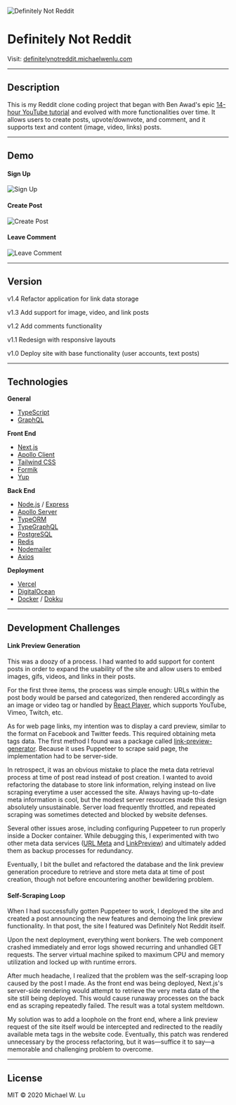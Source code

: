 ![Definitely Not Reddit](https://i.imgur.com/OPUOHIA.png)

# Definitely Not Reddit

Visit: [definitelynotreddit.michaelwenlu.com](https://definitelynotreddit.michaelwenlu.com)

---

## Description

This is my Reddit clone coding project that began with Ben Awad's epic [14-hour YouTube tutorial](https://youtu.be/I6ypD7qv3Z8) and evolved with more functionalities over time. It allows users to create posts, upvote/downvote, and comment, and it supports text and content (image, video, links) posts.

---

## Demo

#### Sign Up

![Sign Up](https://i.imgur.com/8Lep3JZ.gif)

#### Create Post

![Create Post](https://i.imgur.com/fTRePj7.gif)

#### Leave Comment

![Leave Comment](https://i.imgur.com/IYqzkIG.gif)

---

## Version

v1.4 Refactor application for link data storage

v1.3 Add support for image, video, and link posts

v1.2 Add comments functionality

v1.1 Redesign with responsive layouts

v1.0 Deploy site with base functionality (user accounts, text posts)

---

## Technologies

**General**

- [TypeScript](https://www.typescriptlang.org/)
- [GraphQL](https://graphql.org/)

**Front End**

- [Next.js](https://nextjs.org/)
- [Apollo Client](https://www.apollographql.com/docs/react/)
- [Tailwind CSS](https://tailwindcss.com/)
- [Formik](https://formik.org/)
- [Yup](https://www.npmjs.com/package/yup)

**Back End**

- [Node.js](https://nodejs.org/en/) / [Express](https://expressjs.com/)
- [Apollo Server](https://www.apollographql.com/docs/apollo-server/getting-started/)
- [TypeORM](https://typeorm.io/#/)
- [TypeGraphQL](https://typegraphql.com/)
- [PostgreSQL](https://www.postgresql.org/)
- [Redis](https://redis.io/)
- [Nodemailer](https://nodemailer.com/about/)
- [Axios](https://www.npmjs.com/package/axios)

**Deployment**

- [Vercel](https://vercel.com/docs)
- [DigitalOcean](https://www.digitalocean.com/)
- [Docker](https://www.docker.com/) / [Dokku](http://dokku.viewdocs.io/dokku/)

---

## Development Challenges

#### Link Preview Generation

This was a doozy of a process. I had wanted to add support for content posts in order to expand the usability of the site and allow users to embed images, gifs, videos, and links in their posts.

For the first three items, the process was simple enough: URLs within the post body would be parsed and categorized, then rendered accordingly as an image or video tag or handled by [React Player](https://www.npmjs.com/package/react-player), which supports YouTube, Vimeo, Twitch, etc.

As for web page links, my intention was to display a card preview, similar to the format on Facebook and Twitter feeds. This required obtaining meta tags data. The first method I found was a package called [link-preview-generator](https://www.npmjs.com/package/link-preview-generator). Because it uses Puppeteer to scrape said page, the implementation had to be server-side.

In retrospect, it was an obvious mistake to place the meta data retrieval process at time of post read instead of post creation. I wanted to avoid refactoring the database to store link information, relying instead on live scraping everytime a user accessed the site. Always having up-to-date meta information is cool, but the modest server resources made this design absolutely unsustainable. Server load frequently throttled, and repeated scraping was sometimes detected and blocked by website defenses.

Several other issues arose, including configuring Puppeteer to run properly inside a Docker container. While debugging this, I experimented with two other meta data services ([URL Meta](https://urlmeta.org/) and [LinkPreview](https://www.linkpreview.net/)) and ultimately added them as backup processes for redundancy.

Eventually, I bit the bullet and refactored the database and the link preview generation procedure to retrieve and store meta data at time of post creation, though not before encountering another bewildering problem.

#### Self-Scraping Loop

When I had successfully gotten Puppeteer to work, I deployed the site and created a post announcing the new features and demoing the link preview functionality. In that post, the site I featured was Definitely Not Reddit itself.

Upon the next deployment, everything went bonkers. The web component crashed immediately and error logs showed recurring and unhandled GET requests. The server virtual machine spiked to maximum CPU and memory utilization and locked up with runtime errors.

After much headache, I realized that the problem was the self-scraping loop caused by the post I made. As the front end was being deployed, Next.js's server-side rendering would attempt to retrieve the very meta data of the site still being deployed. This would cause runaway processes on the back end as scraping repeatedly failed. The result was a total system meltdown.

My solution was to add a loophole on the front end, where a link preview request of the site itself would be intercepted and redirected to the readily available meta tags in the website code. Eventually, this patch was rendered unnecessary by the process refactoring, but it was—suffice it to say—a memorable and challenging problem to overcome.

---

## License

MIT © 2020 Michael W. Lu
